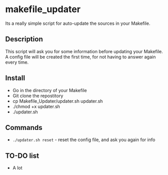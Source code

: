 # makefile_updater
Its a really simple script for auto-update the sources in your Makefile.

## Description

This script will ask you for some information before updating your Makefile.
A config file will be created the first time, for not having to answer again every time.

## Install

* Go in the directory of your Makefile
* Git clone the repostitory
* cp Makefile_Updater/updater.sh updater.sh
* ./chmod +x updater.sh
* ./updater.sh


## Commands

- `./updater.sh reset` - reset the config file, and ask you again for info

## TO-DO list

 * A lot
